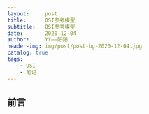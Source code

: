 ```yaml
---
layout:     post
title:      OSI参考模型
subtitle:   OSI参考模型
date:       2020-12-04
author:     YY——阳阳
header-img: img/post/post-bg-2020-12-04.jpg
catalog: true
tags:
    - OSI
    - 笔记
---
```


## 前言